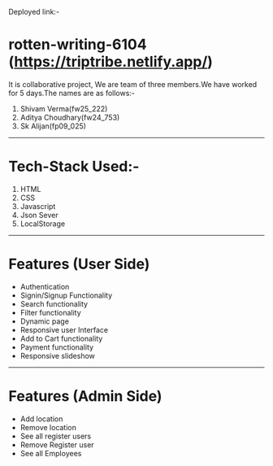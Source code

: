 
Deployed link:-
# rotten-writing-6104 (https://triptribe.netlify.app/)

It is collaborative project, We are team of three members.We have worked for 5 days.The names are as follows:-

1. Shivam Verma(fw25_222)
2. Aditya Choudhary(fw24_753)
3. Sk Alijan(fp09_025)

****************************************************************************************

# Tech-Stack Used:-
1. HTML
2. CSS
3. Javascript
4. Json Sever
5. LocalStorage

******************************************************************************************

# Features (User Side)
+ Authentication
+ Signin/Signup Functionality
+ Search functionality
+ Filter functionality
+ Dynamic page
+ Responsive user Interface
+ Add to Cart functionality
+ Payment functionality
+ Responsive slideshow

********************************************************************************************

# Features (Admin Side)

+ Add location
+ Remove location
+ See all register users
+ Remove Register user
+ See all Employees 